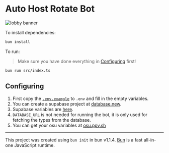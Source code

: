 # Auto Host Rotate Bot

![lobby banner](https://dev.autohostrotate.com/banner)

To install dependencies:

```bash
bun install
```

To run:

> Make sure you have done everything in [Configuring](#configuring) first!

```bash
bun run src/index.ts
```

## Configuring

1. First copy the [`.env.example`](.env.example) to `.env` and fill in the empty variables.
2. You can create a supabase project at [database.new](https://database.new).
3. Supabase variables are [here](https://supabase.com/dashboard/project/iufhkmzdorpicywnsovd/settings/api).
4. `DATABASE_URL` is not needed for running the bot, it is only used for fetching the types from the database.
5. You can get your osu variables at [osu.ppy.sh](https://osu.ppy.sh/home/account/edit#legacy-api)

---

This project was created using `bun init` in bun v1.1.4. [Bun](https://bun.sh) is a fast all-in-one JavaScript runtime.
